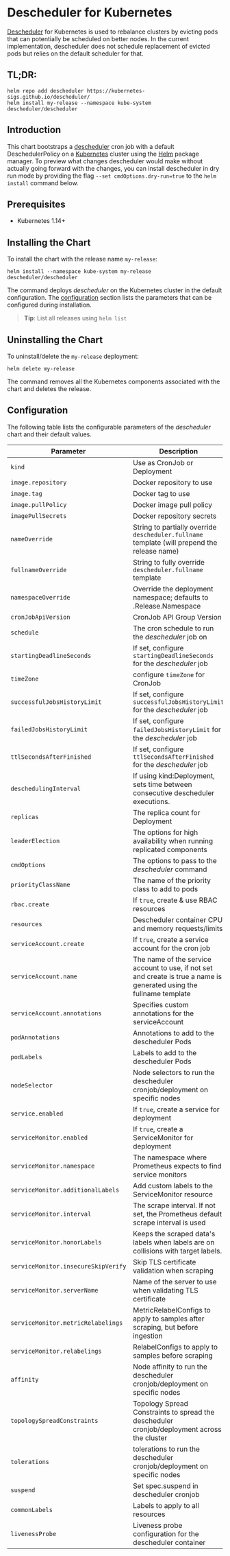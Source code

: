 # Descheduler for Kubernetes

[Descheduler](https://github.com/kubernetes-sigs/descheduler/) for Kubernetes is used to rebalance clusters by evicting pods that can potentially be scheduled on better nodes. In the current implementation, descheduler does not schedule replacement of evicted pods but relies on the default scheduler for that.

## TL;DR:

```shell
helm repo add descheduler https://kubernetes-sigs.github.io/descheduler/
helm install my-release --namespace kube-system descheduler/descheduler
```

## Introduction

This chart bootstraps a [descheduler](https://github.com/kubernetes-sigs/descheduler/) cron job with a default DeschedulerPolicy on a [Kubernetes](http://kubernetes.io) cluster using the [Helm](https://helm.sh) package manager. To preview what changes descheduler would make without actually going forward with the changes, you can install descheduler in dry run mode by providing the flag `--set cmdOptions.dry-run=true` to the `helm install` command below.

## Prerequisites

- Kubernetes 1.14+

## Installing the Chart

To install the chart with the release name `my-release`:

```shell
helm install --namespace kube-system my-release descheduler/descheduler
```

The command deploys _descheduler_ on the Kubernetes cluster in the default configuration. The [configuration](#configuration) section lists the parameters that can be configured during installation.

> **Tip**: List all releases using `helm list`

## Uninstalling the Chart

To uninstall/delete the `my-release` deployment:

```shell
helm delete my-release
```

The command removes all the Kubernetes components associated with the chart and deletes the release.

## Configuration

The following table lists the configurable parameters of the _descheduler_ chart and their default values.

| Parameter                           | Description                                                                                                           | Default                                   |
| ----------------------------------- | --------------------------------------------------------------------------------------------------------------------- | ----------------------------------------- |
| `kind`                              | Use as CronJob or Deployment                                                                                          | `CronJob`                                 |
| `image.repository`                  | Docker repository to use                                                                                              | `registry.k8s.io/descheduler/descheduler` |
| `image.tag`                         | Docker tag to use                                                                                                     | `v[chart appVersion]`                     |
| `image.pullPolicy`                  | Docker image pull policy                                                                                              | `IfNotPresent`                            |
| `imagePullSecrets`                  | Docker repository secrets                                                                                             | `[]`                                      |
| `nameOverride`                      | String to partially override `descheduler.fullname` template (will prepend the release name)                          | `""`                                      |
| `fullnameOverride`                  | String to fully override `descheduler.fullname` template                                                              | `""`                                      |
| `namespaceOverride`                 | Override the deployment namespace; defaults to .Release.Namespace                                                     | `""`                                      |
| `cronJobApiVersion`                 | CronJob API Group Version                                                                                             | `"batch/v1"`                              |
| `schedule`                          | The cron schedule to run the _descheduler_ job on                                                                     | `"*/2 * * * *"`                           |
| `startingDeadlineSeconds`           | If set, configure `startingDeadlineSeconds` for the _descheduler_ job                                                 | `nil`                                     |
| `timeZone`                          | configure `timeZone` for CronJob                                                                                      | `nil`                                     |
| `successfulJobsHistoryLimit`        | If set, configure `successfulJobsHistoryLimit` for the _descheduler_ job                                              | `3`                                       |
| `failedJobsHistoryLimit`            | If set, configure `failedJobsHistoryLimit` for the _descheduler_ job                                                  | `1`                                       |
| `ttlSecondsAfterFinished`           | If set, configure `ttlSecondsAfterFinished` for the _descheduler_ job                                                 | `nil`                                     |
| `deschedulingInterval`              | If using kind:Deployment, sets time between consecutive descheduler executions.                                       | `5m`                                      |
| `replicas`                          | The replica count for Deployment                                                                                      | `1`                                       |
| `leaderElection`                    | The options for high availability when running replicated components                                                  | _see values.yaml_                         |
| `cmdOptions`                        | The options to pass to the _descheduler_ command                                                                      | _see values.yaml_                         |
| `priorityClassName`                 | The name of the priority class to add to pods                                                                         | `system-cluster-critical`                 |
| `rbac.create`                       | If `true`, create & use RBAC resources                                                                                | `true`                                    |
| `resources`                         | Descheduler container CPU and memory requests/limits                                                                  | _see values.yaml_                         |
| `serviceAccount.create`             | If `true`, create a service account for the cron job                                                                  | `true`                                    |
| `serviceAccount.name`               | The name of the service account to use, if not set and create is true a name is generated using the fullname template | `nil`                                     |
| `serviceAccount.annotations`        | Specifies custom annotations for the serviceAccount                                                                   | `{}`                                      |
| `podAnnotations`                    | Annotations to add to the descheduler Pods                                                                            | `{}`                                      |
| `podLabels`                         | Labels to add to the descheduler Pods                                                                                 | `{}`                                      |
| `nodeSelector`                      | Node selectors to run the descheduler cronjob/deployment on specific nodes                                            | `nil`                                     |
| `service.enabled`                   | If `true`, create a service for deployment                                                                            | `false`                                   |
| `serviceMonitor.enabled`            | If `true`, create a ServiceMonitor for deployment                                                                     | `false`                                   |
| `serviceMonitor.namespace`          | The namespace where Prometheus expects to find service monitors                                                       | `nil`                                     |
| `serviceMonitor.additionalLabels`   | Add custom labels to the ServiceMonitor resource                                                                      | `{}`                                      |
| `serviceMonitor.interval`           | The scrape interval. If not set, the Prometheus default scrape interval is used                                       | `nil`                                     |
| `serviceMonitor.honorLabels`        | Keeps the scraped data's labels when labels are on collisions with target labels.                                     | `true`                                    |
| `serviceMonitor.insecureSkipVerify` | Skip TLS certificate validation when scraping                                                                         | `true`                                    |
| `serviceMonitor.serverName`         | Name of the server to use when validating TLS certificate                                                             | `nil`                                     |
| `serviceMonitor.metricRelabelings`  | MetricRelabelConfigs to apply to samples after scraping, but before ingestion                                         | `[]`                                      |
| `serviceMonitor.relabelings`        | RelabelConfigs to apply to samples before scraping                                                                    | `[]`                                      |
| `affinity`                          | Node affinity to run the descheduler cronjob/deployment on specific nodes                                             | `nil`                                     |
| `topologySpreadConstraints`         | Topology Spread Constraints to spread the descheduler cronjob/deployment across the cluster                           | `[]`                                     |
| `tolerations`                       | tolerations to run the descheduler cronjob/deployment on specific nodes                                               | `nil`                                     |
| `suspend`                           | Set spec.suspend in descheduler cronjob                                                                               | `false`                                   |
| `commonLabels`                      | Labels to apply to all resources                                                                                      | `{}`                                      |
| `livenessProbe`                     | Liveness probe configuration for the descheduler container                                                            | _see values.yaml_                         |
